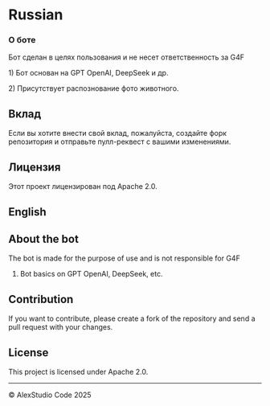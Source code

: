 <h1>Russian</h1>

<h3> О боте </h1>

<p> Бот сделан в целях пользования и не несет ответственность за G4F </p>
  <p> 1) Бот основан на GPT OpenAI, DeepSeek и др.</p>
  <p> 2) Присутствует распознование фото животного.</p>
 
<h2>Вклад</h2>

Если вы хотите внести свой вклад, пожалуйста, создайте форк репозитория и отправьте пулл-реквест с вашими изменениями.

## Лицензия

Этот проект лицензирован под Apache 2.0.

## English 

## About the bot

 The bot is made for the purpose of use and is not responsible for G4F
 1) Bot basics on GPT OpenAI, DeepSeek, etc.
## Contribution

If you want to contribute, please create a fork of the repository and send a pull request with your changes.

## License

This project is licensed under Apache 2.0.

---

© AlexStudio Code 2025
